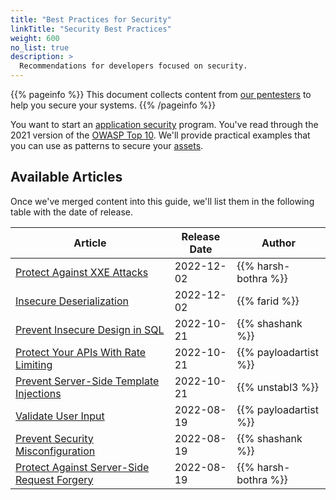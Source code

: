 ```yaml
---
title: "Best Practices for Security"
linkTitle: "Security Best Practices"
weight: 600
no_list: true
description: >
  Recommendations for developers focused on security.
---
```


{{% pageinfo %}}
This document collects content from [our pentesters](https://cobalt.io/our-pentesters) to
help you secure your systems.
{{% /pageinfo %}}

You want to start an [application security](/getting-started/glossary/#application-security-appsec)
program. You've read through the 2021 version of the [OWASP Top 10](https://owasp.org/Top10/).
We'll provide practical examples that you can use as patterns to secure your
[assets](/getting-started/glossary/#asset).

<!-- Plan: set up subdirectories based on each OWASP Top 10 entry. Add an `_index.md` file, with a brief description from https://owasp.org/Top10/ and add each article in that subdirectory -->
<!-- Keep the first articles in the "top-level" BestPractices subdirectory,
until we have enough articles to actually organize. -->

## Available Articles

Once we've merged content into this guide, we'll list them in the following table with the
date of release.

| Article | Release Date | Author |
| ----- | ----- | ----- |
|[Protect Against XXE Attacks](/bestpractices/protect-against-xxe/)                | 2022-12-02   | {{% harsh-bothra %}} |
|[Insecure Deserialization](/bestpractices/insecure-deserialization/)                | 2022-12-02   | {{% farid %}} |
| [Prevent Insecure Design in SQL](/bestpractices/secure-design/)                     | 2022-10-21   | {{% shashank %}}      |
| [Protect Your APIs With Rate Limiting](/bestpractices/api-rate-limiting/)           | 2022-10-21   | {{% payloadartist %}} |
| [Prevent Server-Side Template Injections](/bestpractices/prevent-ssti/)             | 2022-10-21   | {{% unstabl3 %}}      |
| [Validate User Input](/bestpractices/input-validation/)                             | 2022-08-19   | {{% payloadartist %}} |
| [Prevent Security Misconfiguration](/bestpractices/prevent-security-misconfig/)     | 2022-08-19   | {{% shashank %}}      |
| [Protect Against Server-Side Request Forgery](/bestpractices/protect-against-ssrf/) | 2022-08-19   | {{% harsh-bothra %}}  |
